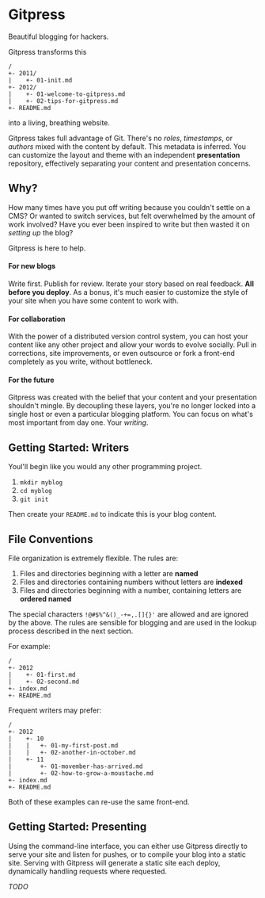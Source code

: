 Gitpress
========

Beautiful blogging for hackers.

Gitpress transforms this

    /
    +- 2011/
    |    +- 01-init.md
    +- 2012/
    |    +- 01-welcome-to-gitpress.md
    |    +- 02-tips-for-gitpress.md
    +- README.md

into a living, breathing website.

Gitpress takes full advantage of Git. There's no *roles*, *timestamps*, or
*authors* mixed with the content by default. This metadata is inferred.
You can customize the layout and theme with an independent **presentation**
repository, effectively separating your content and presentation concerns.


Why?
----

How many times have you put off writing because you couldn't settle on a CMS?
Or wanted to switch services, but felt overwhelmed by the amount of work
involved? Have you ever been inspired to write but then wasted it on *setting
up* the blog?

Gitpress is here to help.

#### For new blogs ####

Write first. Publish for review. Iterate your story based on real feedback.
**All before you deploy**. As a bonus, it's much easier to customize
the style of your site when you have some content to work with.

#### For collaboration ####

With the power of a distributed version control system, you can host your
content like any other project and allow your words to evolve socially. Pull
in corrections, site improvements, or even outsource or fork a front-end
completely as you write, without bottleneck.

#### For the future ####

Gitpress was created with the belief that your content and your presentation
shouldn't mingle. By decoupling these layers, you're no longer locked into a
single host or even a particular blogging platform. You can focus on
what's most important from day one. Your *writing*.


Getting Started: Writers
------------------------

Youl'll begin like you would any other programming project.

1. `mkdir myblog`
2. `cd myblog`
3. `git init`

Then create your `README.md` to indicate this is your blog content.


File Conventions
----------------

File organization is extremely flexible. The rules are:

1. Files and directories beginning with a letter are **named**
3. Files and directories containing numbers without letters are **indexed**
2. Files and directories beginning with a number,
   containing letters are **ordered named**

The special characters `!@#$%^&()_-+=,.[]{}'` are allowed and are ignored by the above.
The rules are sensible for blogging and are used in the lookup process
described in the next section.

For example:

    /
    +- 2012
    |    +- 01-first.md
    |    +- 02-second.md
    +- index.md     
    +- README.md

Frequent writers may prefer:

    /
    +- 2012
    |    +- 10
    |    |   +- 01-my-first-post.md
    |    |   +- 02-another-in-october.md
    |    +- 11
    |        +- 01-movember-has-arrived.md
    |        +- 02-how-to-grow-a-moustache.md
    +- index.md     
    +- README.md

Both of these examples can re-use the same front-end.


Getting Started: Presenting
---------------------------

Using the command-line interface, you can either use Gitpress directly to serve your site
and listen for pushes, or to compile your blog into a static site. Serving with Gitpress
will generate a static site each deploy, dynamically handling requests where requested.

*TODO*
